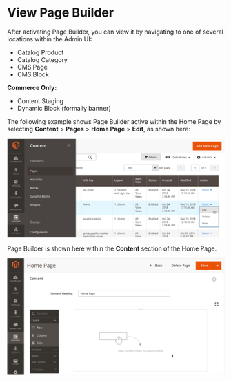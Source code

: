 # View Page Builder

After activating Page Builder, you can view it by navigating to one of several locations within the Admin UI:

- Catalog Product
- Catalog Category
- CMS Page
- CMS Block

**Commerce Only:**

- Content Staging
- Dynamic Block (formally banner)

The following example shows Page Builder active within the Home Page by selecting **Content** > **Pages** > **Home Page** > **Edit**, as shown here:

![Navigate to Page Builder](../images/navigate-to-pagebuilder.png)



Page Builder is shown here within the **Content** section of the Home Page.

![View Page Builder](../images/home-page-pagebuilder.png)

